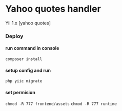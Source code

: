 # Yahoo quotes handler
Yii 1.x [yahoo quotes]

### Deploy
#### run command in console
`
composer install
`

#### setup config and run
`
php yiic migrate
`

#### set permision

`
chmod -R 777 frontend/assets
`
`
chmod -R 777 runtime
`

